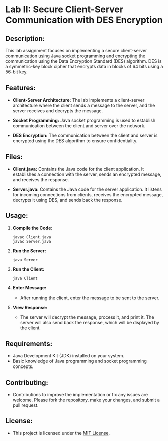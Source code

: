 # Lab II: Secure Client-Server Communication with DES Encryption

## Description:

This lab assignment focuses on implementing a secure client-server communication using Java socket programming and encrypting the communication using the Data Encryption Standard (DES) algorithm. DES is a symmetric-key block cipher that encrypts data in blocks of 64 bits using a 56-bit key.

## Features:

- **Client-Server Architecture:** The lab implements a client-server architecture where the client sends a message to the server, and the server receives and decrypts the message.
  
- **Socket Programming:** Java socket programming is used to establish communication between the client and server over the network.

- **DES Encryption:** The communication between the client and server is encrypted using the DES algorithm to ensure confidentiality.

## Files:

- **Client.java:** Contains the Java code for the client application. It establishes a connection with the server, sends an encrypted message, and receives the response.

- **Server.java:** Contains the Java code for the server application. It listens for incoming connections from clients, receives the encrypted message, decrypts it using DES, and sends back the response.

## Usage:

1. **Compile the Code:**
   ```
   javac Client.java
   javac Server.java
   ```

2. **Run the Server:**
   ```
   java Server
   ```

3. **Run the Client:**
   ```
   java Client
   ```

4. **Enter Message:**
   - After running the client, enter the message to be sent to the server.

5. **View Response:**
   - The server will decrypt the message, process it, and print it. The server will also send back the response, which will be displayed by the client.

## Requirements:

- Java Development Kit (JDK) installed on your system.
- Basic knowledge of Java programming and socket programming concepts.

## Contributing:

- Contributions to improve the implementation or fix any issues are welcome. Please fork the repository, make your changes, and submit a pull request.

## License:

- This project is licensed under the [MIT License](LICENSE).
